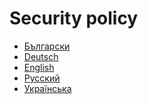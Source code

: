 # Security policy

<ul id="locales" align="left">
  <li><a href="docs/bg/SECURITY.md">Български</a></li>
  <li><a href="docs/de/SECURITY.md">Deutsch</a></li>
  <li><a href="docs/en/SECURITY.md">English</a></li>
  <li><a href="docs/ru/SECURITY.md">Русский</a></li>
  <li><a href="docs/uk/SECURITY.md">Українська</a></li>
</ol>